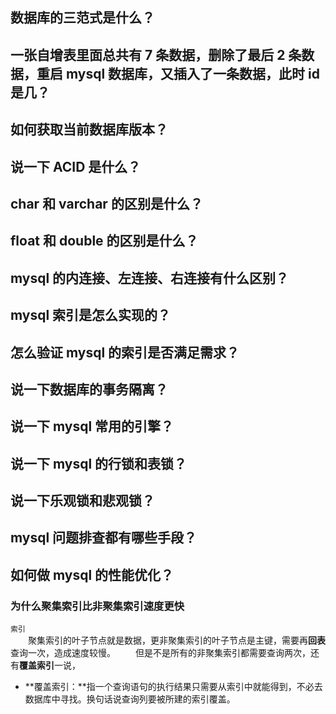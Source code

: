 ## 数据库的三范式是什么？
## 一张自增表里面总共有 7 条数据，删除了最后 2 条数据，重启 mysql 数据库，又插入了一条数据，此时 id 是几？
## 如何获取当前数据库版本？
## 说一下 ACID 是什么？
## char 和 varchar 的区别是什么？
## float 和 double 的区别是什么？
## mysql 的内连接、左连接、右连接有什么区别？
## mysql 索引是怎么实现的？
## 怎么验证 mysql 的索引是否满足需求？
## 说一下数据库的事务隔离？
## 说一下 mysql 常用的引擎？
## 说一下 mysql 的行锁和表锁？
## 说一下乐观锁和悲观锁？
## mysql 问题排查都有哪些手段？
## 如何做 mysql 的性能优化？

### 为什么聚集索引比非聚集索引速度更快
`索引`   
&emsp;&emsp;聚集索引的叶子节点就是数据，更非聚集索引的叶子节点是主键，需要再**回表**查询一次，造成速度较慢。
&emsp;&emsp;但是不是所有的非聚集索引都需要查询两次，还有**覆盖索引**一说，

- **覆盖索引：**指一个查询语句的执行结果只需要从索引中就能得到，不必去数据库中寻找。换句话说查询列要被所建的索引覆盖。